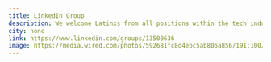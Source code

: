 ```yaml
---
title: LinkedIn Group
description: We welcome Latinxs from all positions within the tech industry.
city: none
link: https://www.linkedin.com/groups/13500636
image: https://media.wired.com/photos/592681fc8d4ebc5ab806a856/191:100/pass/LinkedIn_HP.jpg
---
```

